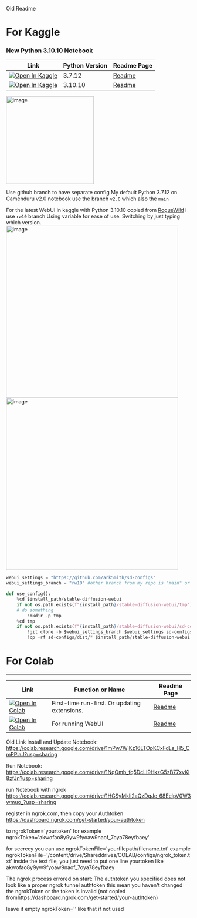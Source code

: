 Old Readme

# For Kaggle
### New Python 3.10.10 Notebook

|  Link | Python Version | Readme Page
| --- | --- | --- | 
[![Open In Kaggle](https://kaggle.com/static/images/open-in-kaggle.svg)](https://www.kaggle.com/code/roykent/stablediffusionwebui-configured) | 3.7.12 | [Readme](https://github.com/ark5mith/stable-diffusion-webui-colab/blob/community/ark5mith/readme.md)
[![Open In Kaggle](https://kaggle.com/static/images/open-in-kaggle.svg)](https://www.kaggle.com/roykent/automatic1111-s-stable-diffusion-webui-configured) | 3.10.10 | [Readme](https://github.com/ark5mith/stable-diffusion-webui-colab/blob/community/ark5mith/readme.md)

<img width="239" alt="image" src="https://user-images.githubusercontent.com/115693126/236795810-5f5595a8-e683-4653-9118-a47b0a713194.png">

Use github branch to have separate config
My default Python 3.7.12 on Camenduru v2.0 notebook use the branch `v2.0` which also the `main`

For the latest WebUI in kaggle with Python 3.10.10 copied from [RogueWild]() i use `rw10` branch
Using variable for ease of use. Switching by just typing which version.
<img width="469" alt="image" src="https://user-images.githubusercontent.com/115693126/236796150-ebad641a-a9e5-4fef-945e-c724129482b2.png">
<img width="469" alt="image" src="https://user-images.githubusercontent.com/115693126/236796384-8e28e747-2995-4cba-8994-911f72ca3ce1.png">

```Python
webui_settings = "https://github.com/ark5mith/sd-configs"
webui_settings_branch = "rw10" #other branch from my repo is "main" or "v2.0"

def use_config():
    %cd $install_path/stable-diffusion-webui
    if not os.path.exists(f"{install_path}/stable-diffusion-webui/tmp"):
    # do something
        !mkdir -p tmp
    %cd tmp
    if not os.path.exists(f"{install_path}/stable-diffusion-webui/sd-configs"):
        !git clone -b $webui_settings_branch $webui_settings sd-configs
        !cp -rf sd-configs/dist/* $install_path/stable-diffusion-webui

```





# For Colab
---
|  Link | Function or Name | Readme Page
| --- | --- | --- | 
[![Open In Colab](https://colab.research.google.com/assets/colab-badge.svg)](https://colab.research.google.com/github/ark5mith/stable-diffusion-webui-colab/blob/community/ark5mith/INSTALL_UPDATE_ConfigDrive_Colab_Kaggle.ipynb) | First-time run-first. Or updating extensions.| [Readme](https://github.com/ark5mith/stable-diffusion-webui-colab/blob/community/ark5mith/readme.md)
[![Open In Colab](https://colab.research.google.com/assets/colab-badge.svg)](https://colab.research.google.com/github/ark5mith/stable-diffusion-webui-colab/blob/community/ark5mith/RUN_ConfigDrive_Colab_Kaggle.ipynb) | For running WebUI | [Readme](https://github.com/ark5mith/stable-diffusion-webui-colab/blob/community/ark5mith/readme.md)

Old Link
Install and Update Notebook:  https://colab.research.google.com/drive/1mPw7WjKz16LTOpKCxFdLs_H5_CmPPiaJ?usp=sharing

Run Notebook:
https://colab.research.google.com/drive/1NqOmb_fq5DcLI9HkzG5zB77xyKI8zfJn?usp=sharing

run Notebook with ngrok https://colab.research.google.com/drive/1HGSyMkIi2aQzDgJe_68EelpV0W3wmuo_?usp=sharing

register in ngrok.com, then copy your Authtoken https://dashboard.ngrok.com/get-started/your-authtoken

to ngrokToken='yourtoken'
for example ngrokToken='akwofao8y9yw9fyoaw9naof_7oya78eyfbaey'

for secrecy you can use ngrokTokenFile='yourfilepath/filename.txt'
example ngrokTokenFile='/content/drive/Shareddrives/COLAB/configs/ngrok_token.txt'
inside the text file, you just need to put one line yourtoken like akwofao8y9yw9fyoaw9naof_7oya78eyfbaey

The ngrok process errored on start: The authtoken you specified does not look like a proper ngrok tunnel authtoken
this mean you haven't changed the ngrokToken or the token is invalid (not copied fromhttps://dashboard.ngrok.com/get-started/your-authtoken)

leave it empty  ngrokToken='' like that if not used 

